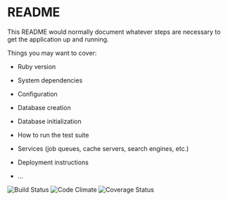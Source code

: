 # README

This README would normally document whatever steps are necessary to get the
application up and running.

Things you may want to cover:

* Ruby version

* System dependencies

* Configuration

* Database creation

* Database initialization

* How to run the test suite

* Services (job queues, cache servers, search engines, etc.)

* Deployment instructions

* ...

![Build Status](https://codeship.com/projects/42a56450-bf10-0134-11d8-0ef15c5d34cb/status?branch=master)
![Code Climate](https://codeclimate.com/github/wwinslowkent/review-site.png)
![Coverage Status](https://coveralls.io/repos/wwinslowkent/review-site/badge.png)
